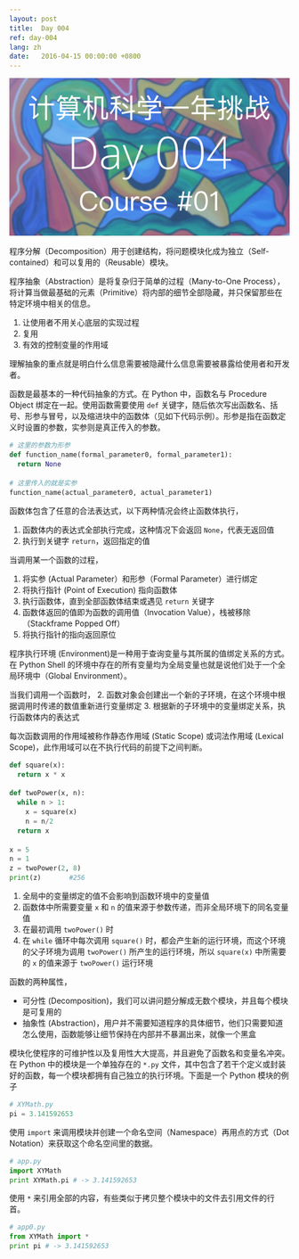 ```yaml
---
layout: post
title:  Day 004
ref: day-004
lang: zh
date:   2016-04-15 00:00:00 +0800
---
```


![](/images/Day004.png)

程序分解（Decomposition）用于创建结构，将问题模块化成为独立（Self-contained）和可以复用的（Reusable）模块。

程序抽象（Abstraction）是将复杂归于简单的过程（Many-to-One Process），将计算当做最基础的元素（Primitive）将内部的细节全部隐藏，并只保留那些在特定环境中相关的信息。

1. 让使用者不用关心底层的实现过程
2. 复用
3. 有效的控制变量的作用域

理解抽象的重点就是明白什么信息需要被隐藏什么信息需要被暴露给使用者和开发者。

函数是最基本的一种代码抽象的方式。在 Python 中，函数名与 Procedure Object 绑定在一起。使用函数需要使用 `def` 关键字，随后依次写出函数名、括号、形参与冒号，以及缩进块中的函数体（见如下代码示例）。形参是指在函数定义时设置的参数，实参则是真正传入的参数。

```python
# 这里的参数为形参
def function_name(formal_parameter0, formal_parameter1):
  return None

# 这里传入的就是实参
function_name(actual_parameter0, actual_parameter1)
```

函数体包含了任意的合法表达式，以下两种情况会终止函数体执行，

1. 函数体内的表达式全部执行完成，这种情况下会返回 `None`，代表无返回值
2. 执行到关键字 `return`，返回指定的值

当调用某一个函数的过程，

1. 将实参 (Actual Parameter）和形参（Formal Parameter）进行绑定
2. 将执行指针 (Point of Execution) 指向函数体
3. 执行函数体，直到全部函数体结束或遇见 `return` 关键字
4. 函数体返回的值即为函数的调用值（Invocation Value），栈被移除（Stackframe Popped Off）
5. 将执行指针的指向返回原位

程序执行环境 (Environment)是一种用于查询变量与其所属的值绑定关系的方式。在 Python Shell 的环境中存在的所有变量均为全局变量也就是说他们处于一个全局环境中（Global Environment）。

当我们调用一个函数时，
2. 函数对象会创建出一个新的子环境，在这个环境中根据调用时传递的数值重新进行变量绑定
3. 根据新的子环境中的变量绑定关系，执行函数体内的表达式



每次函数调用的作用域被称作静态作用域 (Static Scope) 或词法作用域 (Lexical Scope)，此作用域可以在不执行代码的前提下之间判断。

```python
def square(x):
  return x * x

def twoPower(x, n):
  while n > 1:
    x = square(x)
    n = n/2
  return x

x = 5
n = 1
z = twoPower(2, 8)
print(z)       #256
```

1. 全局中的变量绑定的值不会影响到函数环境中的变量值
2. 函数体中所需要变量 `x` 和 `n` 的值来源于参数传递，而非全局环境下的同名变量值
3. 在最初调用 `twoPower()` 时
4. 在 `while` 循环中每次调用 `square()` 时，都会产生新的运行环境，而这个环境的父子环境为调用 `twoPower()` 所产生的运行环境，所以 `square(x)` 中所需要的 `x` 的值来源于 `twoPower()` 运行环境

函数的两种属性，
- 可分性 (Decomposition)，我们可以讲问题分解成无数个模块，并且每个模块是可复用的
- 抽象性 (Abstraction)，用户并不需要知道程序的具体细节，他们只需要知道怎么使用，函数能够让细节保持在内部并不暴漏出来，就像一个黑盒

模块化使程序的可维护性以及复用性大大提高，并且避免了函数名和变量名冲突。在 Python 中的模块是一个单独存在的 `*.py` 文件，其中包含了若干个定义或封装好的函数，每一个模块都拥有自己独立的执行环境。下面是一个 Python 模块的例子

```python
# XYMath.py
pi = 3.141592653
```

使用 `import` 来调用模块并创建一个命名空间（Namespace）再用点的方式（Dot Notation）来获取这个命名空间里的数据。

```python
# app.py
import XYMath
print XYMath.pi # -> 3.141592653
```

使用 `*` 来引用全部的内容，有些类似于拷贝整个模块中的文件去引用文件的行首。

```python
# app0.py
from XYMath import *
print pi # -> 3.141592653
```

